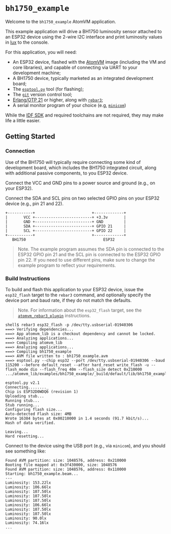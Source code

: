 # `bh1750_example`

Welcome to the `bh1750_example` AtomVM application.

This example application will drive a BH1750 luminosity sensor attached to an ESP32 device using the 2-wire I2C interface and print luminosity values in [lux](https://en.wikipedia.org/wiki/Lux) to the console.

For this application, you will need:

* An ESP32 device, flashed with the [AtomVM](https://github.com/bettio/AtomVM) image (including the VM and core libraries), and capable of connecting via UART to your development machine;
* A BH1750 device, typically marketed as an integrated development board;
* The [`esptool.py`](https://github.com/espressif/esptool) tool (for flashing);
* The [`git`](https://git-scm.com) version control tool;
* [Erlang/OTP 21](https://www.erlang.org) or higher, along with [`rebar3`](https://www.rebar3.org);
* A serial monitor program of your choice (e.g, [`minicom`](https://en.wikipedia.org/wiki/Minicom))

While the [IDF SDK](https://docs.espressif.com/projects/esp-idf/en/latest/esp32/) and required toolchains are not required, they may make life a little easier.

## Getting Started

### Connection

Use of the BH1750 will typically require connecting some kind of development board, which includes the BH1750 integrated circuit, along with additional passive components, to you ESP32 device.

Connect the VCC and GND pins to a power source and ground (e.g., on your ESP32).

Connect the SDA and SCL pins on two selected GPIO pins on your ESP32 device (e.g., pin 21 and 22).

    +-----------+                         +-------------+
    |       VCC +-------------------------+ +3.3v       |
    |       GND +-------------------------+ GND         |
    |       SDA +-------------------------+ GPIO 21     |
    |       SCL +-------------------------+ GPIO 22     |
    +-----------+                         +-------------+
       BH1750                                  ESP32

> Note.  The example program assumes the SDA pin is connected to the ESP32 GPIO pin 21 and the SCL pin is connected to the ESP32 GPIO pin 22.  If you need to use different pins, make sure to change the example program to reflect your requirements.

### Build Instructions

To build and flash this application to your ESP32 device, issue the `esp32_flash` target to the `rebar3` command, and optionally specify the device port and baud rate, if they do not match the defaults.

> Note.  For information about the `esp32_flash` target, see the [`atomvm_rebar3_plugin`](https://github.com/fadushin/atomvm_rebar3_plugin) instructions.

    shell$ rebar3 esp32_flash -p /dev/tty.usbserial-01940306
    ===> Verifying dependencies...
    ===> App atomvm_lib is a checkout dependency and cannot be locked.
    ===> Analyzing applications...
    ===> Compiling atomvm_lib
    ===> Analyzing applications...
    ===> Compiling bh1750_example
    ===> AVM file written to : bh1750_example.avm
    ===> esptool.py --chip esp32 --port /dev/tty.usbserial-01940306 --baud 115200 --before default_reset --after hard_reset write_flash -u --flash_mode dio --flash_freq 40m --flash_size detect 0x210000 .../atomvm_lib/examples/bh1750_example/_build/default/lib/bh1750_example.avm

    esptool.py v2.1
    Connecting........_
    Chip is ESP32D0WDQ6 (revision 1)
    Uploading stub...
    Running stub...
    Stub running...
    Configuring flash size...
    Auto-detected Flash size: 4MB
    Wrote 16384 bytes at 0x00210000 in 1.4 seconds (91.7 kbit/s)...
    Hash of data verified.

    Leaving...
    Hard resetting...

Connect to the device using the USB port (e.g., via `minicom`), and you should see something like:

    Found AVM partition: size: 1048576, address: 0x210000
    Booting file mapped at: 0x3f430000, size: 1048576
    Found AVM partition: size: 1048576, address: 0x110000
    Starting: bh1750_example.beam...
    ---
    Luminosity: 153.22lx
    Luminosity: 106.66lx
    Luminosity: 107.50lx
    Luminosity: 107.50lx
    Luminosity: 107.50lx
    Luminosity: 106.66lx
    Luminosity: 107.50lx
    Luminosity: 107.50lx
    Luminosity: 90.0lx
    Luminosity: 74.16lx
    ...
